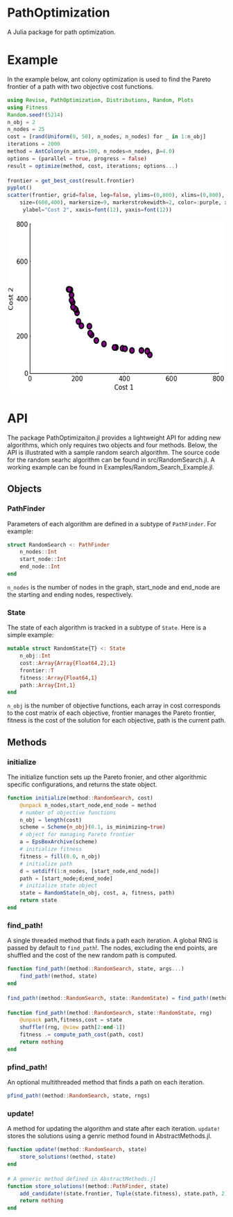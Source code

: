 # PathOptimization

A Julia package for path optimization.

# Example
In the example below, ant colony optimization is used to find the Pareto frontier of a path with two objective cost functions. 
```julia
using Revise, PathOptimization, Distributions, Random, Plots
using Fitness
Random.seed!(5214)
n_obj = 2
n_nodes = 25
cost = [rand(Uniform(0, 50), n_nodes, n_nodes) for _ in 1:n_obj]
iterations = 2000
method = AntColony(n_ants=100, n_nodes=n_nodes, β=4.0)
options = (parallel = true, progress = false)
result = optimize(method, cost, iterations; options...)

frontier = get_best_cost(result.frontier)
pyplot()
scatter(frontier, grid=false, leg=false, ylims=(0,800), xlims=(0,800),
    size=(600,400), markersize=9, markerstrokewidth=2, color=:purple, xlabel="Cost 1",
     ylabel="Cost 2", xaxis=font(12), yaxis=font(12))
```

<img src="Examples/example.png" alt="" width="600" height="400">

# API

The package PathOptimizaiton.jl provides a lightweight API for adding new algorithms, which only requires two objects and four methods. Below, the API is illustrated with a sample random search algorithm. The source code for the random searhc algorithm can be found in src/RandomSearch.jl. A working example can be found in Examples/Random_Search_Example.jl.

## Objects

### PathFinder

Parameters of each algorithm are defined in a subtype of `PathFinder`. For example:

```julia
struct RandomSearch <: PathFinder
    n_nodes::Int
    start_node::Int
    end_node::Int
end
```
`n_nodes` is the number of nodes in the graph, start_node and end_node are the starting and ending nodes, respectively.

### State

The state of each algorithm is tracked in a subtype of `State`. Here is a simple example:

```julia
mutable struct RandomState{T} <: State
    n_obj::Int
    cost::Array{Array{Float64,2},1}
    frontier::T
    fitness::Array{Float64,1}
    path::Array{Int,1}
end
```
`n_obj` is the number of objective functions, each array in cost corresponds to the cost matrix of each objective, frontier manages the Pareto frontier, fitness is the cost of the solution for each objective, path is the current path.

## Methods


### initialize

The initialize function sets up the Pareto fronier, and other algorithmic specific configurations, and returns the state object.

```julia
function initialize(method::RandomSearch, cost)
    @unpack n_nodes,start_node,end_node = method
    # number of objective functions
    n_obj = length(cost)
    scheme = Scheme{n_obj}(0.1, is_minimizing=true)
    # object for managing Pareto frontier
    a = EpsBoxArchive(scheme)
    # initialize fitness 
    fitness = fill(0.0, n_obj)
    # initialize path
    d = setdiff(1:n_nodes, [start_node,end_node])
    path = [start_node;d;end_node]
    # initialize state object
    state = RandomState(n_obj, cost, a, fitness, path)
    return state
end
```

### find_path!

A single threaded method that finds a path each iteration. A global RNG is passed by default to `find_path`!. The nodes, excluding the end points, are shuffled and the cost of the new random path is computed.

```julia
function find_path!(method::RandomSearch, state, args...)
    find_path!(method, state)
end

find_path!(method::RandomSearch, state::RandomState) = find_path!(method, state, Random.GLOBAL_RNG)

function find_path!(method::RandomSearch, state::RandomState, rng)
    @unpack path,fitness,cost = state
    shuffle!(rng, @view path[2:end-1])
    fitness .= compute_path_cost(path, cost)
    return nothing
end
```

### pfind_path!

An optional multithreaded method that finds a path on each iteration.

```julia
pfind_path!(method::RandomSearch, state, rngs)
```

### update!

A method for updating the algorithm and state after each iteration. `update!` stores the solutions using a genric method found in AbstractMethods.jl. 

```julia
function update!(method::RandomSearch, state)
    store_solutions!(method, state)
end

# A generic method defined in AbstractMethods.jl
function store_solutions!(method::PathFinder, state)
    add_candidate!(state.frontier, Tuple(state.fitness), state.path, 2)
    return nothing
end

```